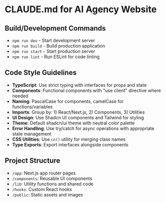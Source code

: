 # CLAUDE.md for AI Agency Website

## Build/Development Commands
- `npm run dev` - Start development server
- `npm run build` - Build production application
- `npm run start` - Start production server
- `npm run lint` - Run ESLint for code linting

## Code Style Guidelines
- **TypeScript**: Use strict typing with interfaces for props and state
- **Components**: Functional components with "use client" directive where needed
- **Naming**: PascalCase for components, camelCase for functions/variables
- **Imports**: Group by: 1) React/Next.js, 2) Components, 3) Utilities
- **UI Design**: Use Shadcn UI components and Tailwind for styling
- **Theme**: Default shadcn/ui theme with neutral color palette
- **Error Handling**: Use try/catch for async operations with appropriate state management
- **CSS Utilities**: Use `cn()` utility for merging class names
- **Type Exports**: Export interfaces alongside components

## Project Structure
- `/app`: Next.js app router pages
- `/components`: Reusable UI components
- `/lib`: Utility functions and shared code
- `/hooks`: Custom React hooks
- `/public`: Static assets and images
